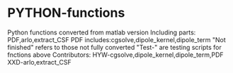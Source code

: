# PYTHON-functions
Python functions converted from matlab version
Including parts: PDF,arlo,extract_CSF
PDF includes:cgsolve,dipole_kernel,dipole_term
"Not finished" refers to those not fully converted
"Test-" are testing scripts for fnctions above
Contributors:
HYW-cgsolve,dipole_kernel,dipole_term,PDF
XXD-arlo,extract_CSF
